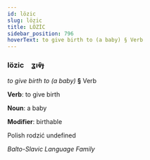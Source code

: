 ```yaml
---
id: lözic
slug: lözic
title: LÖZİC
sidebar_position: 796
hoverText: to give birth to (a baby) § Verb
---
```


### lözic&emsp;<span kind="abugida">ʓıⱴ̄ɟ</span>

*to give birth to (a baby)* **§** Verb

**Verb**: to give birth

**Noun**: a baby

**Modifier**: birthable

Polish rodzić undefined

*Balto-Slavic Language Family*